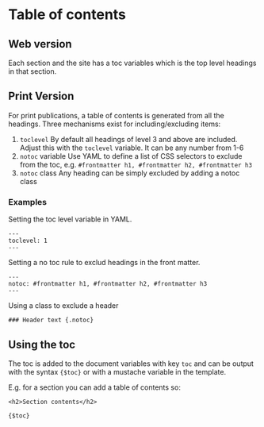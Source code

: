 # Table of contents

## Web version

Each section and the site has a toc variables which is the top level headings in that section.

## Print Version

For print publications, a table of contents is generated from all the headings. Three mechanisms exist for including/excluding items:

1. `toclevel`
	By default all headings of level 3 and above are included. Adjust this with the `toclevel` variable. It can be any number from 1-6
2. `notoc` variable
	Use YAML to define a list of CSS selectors to exclude from the toc, e.g. `#frontmatter h1, #frontmatter h2, #frontmatter h3`
3. `notoc` class
	Any heading can be simply excluded by adding a notoc class


### Examples

Setting the toc level variable in YAML.

```
---
toclevel: 1
---
```

Setting a no toc rule to exclud headings in the front matter.

```
---
notoc: #frontmatter h1, #frontmatter h2, #frontmatter h3
---
```

Using a class to exclude a header

```
### Header text {.notoc} 
```

## Using the toc

The toc is added to the document variables with key `toc` and can be output with the syntax `{$toc}` or with a mustache variable in the template.

E.g. for a section you can add a table of contents so:

```
<h2>Section contents</h2>

{$toc}
```